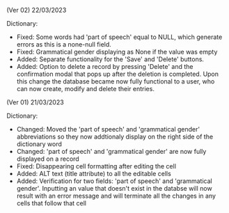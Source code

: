 (Ver 02) 22/03/2023

Dictionary:
- Fixed: Some words had 'part of speech' equal to NULL, which generate errors as this is a none-null field.
- Fixed: Grammatical gender displaying as None if the value was empty
- Added: Separate functionality for the 'Save' and 'Delete' buttons.
- Added: Option to delete a record by pressing 'Delete' and the confirmation modal that pops up after the deletion is completed.
Upon this change the database became now fully functional to a user, who can now create, modify and delete their entries.


(Ver 01) 21/03/2023

Dictionary:
- Changed: Moved the 'part of speech' and 'grammatical gender' abbreviations so they now addtionaly display on the right side of the dictionary word
- Changed: 'part of speech' and 'grammatical gender' are now fully displayed on a record
- Fixed: Disappearing cell formatting after editing the cell
- Added: ALT text (title attribute) to all the editable cells
- Added: Verification for two fields: 'part of speech' and 'grammatical gender'. Inputting an value that doesn't exist in the databse will now result with an error message and will terminate all the changes in any cells that follow that cell